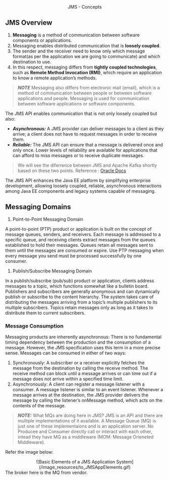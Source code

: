 <div align="center" font-size="32px">JMS - Concepts</div>

## JMS Overview

1. **Messaging** is a method of communication between software components or applications.
1. Messaging enables distributed communication that is **loosely coupled**.
1. The sender and the receiver need to know only which message format(as per the application we are going to communicate) and which destination to use.
1. In this respect, messaging differs from **tightly coupled technologies**, such as **Remote Method Invocation (RMI)**, which require an application to know a remote application’s methods.

> ***NOTE*** 
> Messaging also differs from electronic mail (email), which is a method of communication between people or between software applications and people. Messaging is used for communication between software applications or software components.

The JMS API enables communication that is not only loosely coupled but also:
 * ***Asynchronous:*** A JMS provider can deliver messages to a client as they arrive; a client does not have to request messages in order to receive them.
 * ***Reliable:*** The JMS API can ensure that a message is delivered once and only once. Lower levels of reliability are available for applications that can afford to miss messages or to receive duplicate messages.

> We will see the diferrence between JMS and Apache Kafka shortly based on these two points.
> Reference : [Oracle Docs](https://docs.oracle.com/javaee/6/tutorial/doc/bncdr.html)

The JMS API enhances the Java EE platform by simplifying enterprise development, allowing loosely coupled, reliable, asynchronous interactions among Java EE components and legacy systems capable of messaging. 

## Messaging Domains

1. Point-to-Point Messaging Domain
   
A point-to-point (PTP) product or application is built on the concept of message queues, senders, and receivers. Each message is addressed to a specific queue, and receiving clients extract messages from the queues established to hold their messages. Queues retain all messages sent to them until the messages are consumed or expire.
   Use PTP messaging when every message you send must be processed successfully by one consumer.

1. Publish/Subscribe Messaging Domain

In a publish/subscribe (pub/sub) product or application, clients address messages to a topic, which functions somewhat like a bulletin board. Publishers and subscribers are generally anonymous and can dynamically publish or subscribe to the content hierarchy. The system takes care of distributing the messages arriving from a topic’s multiple publishers to its multiple subscribers. Topics retain messages only as long as it takes to distribute them to current subscribers. 

### Message Consumption

Messaging products are inherently asynchronous: There is no fundamental timing dependency between the production and the consumption of a message. However, the JMS specification uses this term in a more precise sense. Messages can be consumed in either of two ways:

1. Synchronously: A subscriber or a receiver explicitly fetches the message from the destination by calling the receive method. The receive method can block until a message arrives or can time out if a message does not arrive within a specified time limit.
1. Asynchronously: A client can register a message listener with a consumer. A message listener is similar to an event listener. Whenever a message arrives at the destination, the JMS provider delivers the message by calling the listener’s onMessage method, which acts on the contents of the message.

> ***NOTE:*** What MQs are doing here in JMS?
> JMS is an API and there are multiple implementations of it available.
> A Message Queue (MQ) is just one of these implementaions and is an application server.
> No Producee and Consumer directly call or interact with each other, intead they have MQ as a middleware (MOM: Message Orieneted Middleware).

Refer the image below:
<div align="center">
![Basic Elements of a JMS Application System](/image_resources/to_JMSAppElements.gif)
</div>
The broker here is the MQ from vendor.
